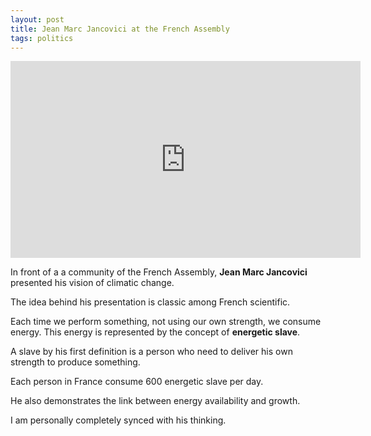 ```yaml
---
layout: post
title: Jean Marc Jancovici at the French Assembly
tags: politics
---
```


<iframe width="560" height="315" src="https://www.youtube.com/embed/xxbjx6K4xNw" frameborder="0" allowfullscreen></iframe>

In front of a a community of the French Assembly, **Jean Marc Jancovici** presented his vision of climatic change.

The idea behind his presentation is classic among French scientific. 

Each time we perform something, not using our own strength, we consume energy. This energy is represented by the concept of **energetic slave**.

A slave by his first definition is a person who need to deliver his own strength to produce something. 

Each person in France consume 600 energetic slave per day. 

He also demonstrates the link between energy availability and growth. 

I am personally completely synced with his thinking. 




